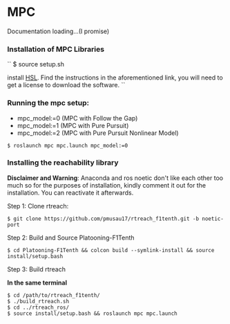 # MPC 

Documentation loading...(I promise)

### Installation of MPC Libraries

``
$ source setup.sh

install [HSL](https://www.do-mpc.com/en/latest/installation.html). Find the instructions in the aforementioned link, you will need to get a license to download the software.
``

### Running the mpc setup:

- mpc_model:=0 (MPC with Follow the Gap)
- mpc_model:=1 (MPC with Pure Pursuit)
- mpc_model:=2 (MPC with Pure Pursuit Nonlinear Model)

```
$ roslaunch mpc mpc.launch mpc_model:=0
```

### Installing the reachability library

**Disclaimer and Warning**: Anaconda and ros noetic don't like each other too much so for the purposes of installation, kindly comment it out for the installation. You can reactivate it afterwards.


Step 1: Clone rtreach:

```
$ git clone https://github.com/pmusau17/rtreach_f1tenth.git -b noetic-port
```

Step 2: Build and Source Platooning-F1Tenth 

```
$ cd Platooning-F1Tenth && colcon build --symlink-install && source install/setup.bash
```

Step 3: Build rtreach

**In the same terminal**

```
$ cd /path/to/rtreach_f1tenth/
$ ./build_rtreach.sh 
$ cd ../rtreach_ros/
$ source install/setup.bash && roslaunch mpc mpc.launch
```





